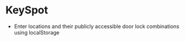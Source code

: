 # KeySpot

* Enter locations and their publicly accessible door lock combinations using localStorage